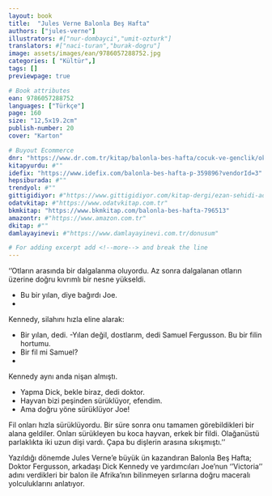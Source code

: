 ```yaml
---
layout: book
title:  "Jules Verne Balonla Beş Hafta"
authors: ["jules-verne"]
illustrators: #["nur-dombayci","umit-ozturk"]
translators: #["naci-turan","burak-dogru"]
image: assets/images/ean/9786057288752.jpg
categories: [ "Kültür",]
tags: []
previewpage: true

# Book attributes
ean: 9786057288752
languages: ["Türkçe"]
page: 160
size: "12,5x19.2cm"
publish-number: 20
cover: "Karton"

# Buyout Ecommerce
dnr: "https://www.dr.com.tr/kitap/balonla-bes-hafta/cocuk-ve-genclik/okul-cagi-6-10-yas/cocuk-klasik/urunno=0002023589001"
kitapyurdu: #""
idefix: "https://www.idefix.com/balonla-bes-hafta-p-359896?vendorId=3"
hepsiburada: #""
trendyol: #""
gittigidiyor: #"https://www.gittigidiyor.com/kitap-dergi/ezan-sehidi-adnan-menderes_pdp_732728793"
odatvkitap: #"https://www.odatvkitap.com.tr"
bkmkitap: "https://www.bkmkitap.com/balonla-bes-hafta-796513"
amazontr: #"https://www.amazon.com.tr"
dkitap: #""
damlayayinevi: #"https://www.damlayayinevi.com.tr/donusum"

# For adding excerpt add <!--more--> and break the line
---
```

‘’Otların arasında bir dalgalanma oluyordu. Az sonra dalgalanan otların üzerine doğru kıvrımlı bir nesne yükseldi.
- Bu bir yılan, diye bağırdı Joe.
- 
Kennedy, silahını hızla eline alarak:
- Bir yılan, dedi.
-Yılan değil, dostlarım, dedi Samuel Fergusson. Bu bir filin hortumu.
- Bir fil mi Samuel?
- 
Kennedy aynı anda nişan almıştı.
- Yapma Dick, bekle biraz, dedi doktor.
- Hayvan bizi peşinden sürüklüyor, efendim.
- Ama doğru yöne sürüklüyor Joe!

Fil onları hızla sürüklüyordu. Bir süre sonra onu tamamen görebildikleri bir alana geldiler. Onları sürükleyen bu koca hayvan, erkek bir fildi. Olağanüstü parlaklıkta iki uzun dişi vardı. Çapa bu dişlerin arasına sıkışmıştı.’’

Yazıldığı dönemde Jules Verne’e büyük ün kazandıran Balonla Beş Hafta; Doktor Fergusson, arkadaşı Dick Kennedy ve yardımcıları Joe’nun ‘’Victoria’’ adını verdikleri bir balon ile Afrika’nın bilinmeyen sırlarına doğru maceralı yolculuklarını anlatıyor.


<!--more--> 